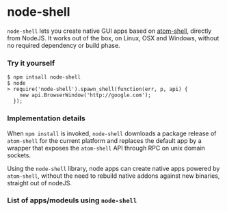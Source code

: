 node-shell
==========

`node-shell` lets you create native GUI apps based on [atom-shell](https://github.com/atom/atom-shell),
directly from NodeJS. It works out of the box, on Linux, OSX and Windows, without no required dependency or build phase.

### Try it yourself

```
$ npm intsall node-shell
$ node
> require('node-shell').spawn_shell(function(err, p, api) { 
    new api.BrowserWindow('http://google.com'); 
  });
```

### Implementation details

When `npm install` is invoked, `node-shell` downloads a package release of `atom-shell`
for the current platform and replaces the default app by a wrapper that exposes the 
`atom-shell` API through RPC on unix domain sockets.

Using the `node-shell` library, node apps can create native apps powered by `atom-shell`,
without the need to rebuild native addons against new binaries, straight out of nodeJS.


### List of apps/modeuls using `node-shell`
